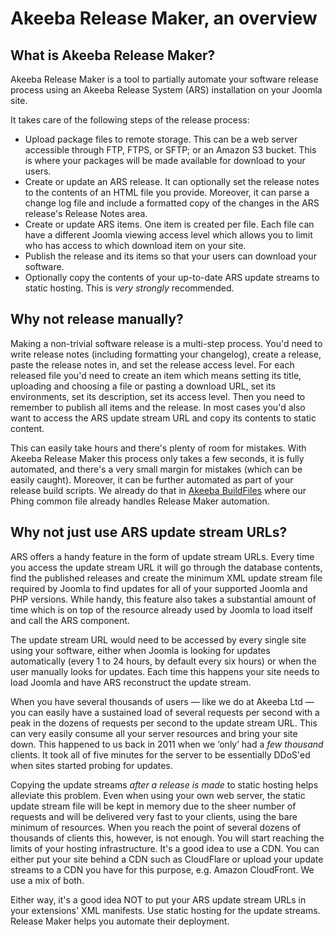 # Akeeba Release Maker, an overview

## What is Akeeba Release Maker?

Akeeba Release Maker is a tool to partially automate your software release process using an Akeeba Release System (ARS) installation on your Joomla site.

It takes care of the following steps of the release process:

* Upload package files to remote storage. This can be a web server accessible through FTP, FTPS, or SFTP; or an Amazon S3 bucket. This is where your packages will be made available for download to your users.
* Create or update an ARS release. It can optionally set the release notes to the contents of an HTML file you provide. Moreover, it can parse a change log file and include a formatted copy of the changes in the ARS release's Release Notes area.
* Create or update ARS items. One item is created per file. Each file can have a different Joomla viewing access level which allows you to limit who has access to which download item on your site.
* Publish the release and its items so that your users can download your software.
* Optionally copy the contents of your up-to-date ARS update streams to static hosting. This is _very strongly_ recommended.

## Why not release manually?

Making a non-trivial software release is a multi-step process. You'd need to write release notes (including formatting your changelog), create a release, paste the release notes in, and set the release access level. For each released file you'd need to create an item which means setting its title, uploading and choosing a file or pasting a download URL, set its environments, set its description, set its access level. Then you need to remember to publish all items and the release. In most cases you'd also want to access the ARS update stream URL and copy its contents to static content.

This can easily take hours and there's plenty of room for mistakes. With Akeeba Release Maker this process only takes a few seconds, it is fully automated, and there's a very small margin for mistakes (which can be easily caught). Moreover, it can be further automated as part of your release build scripts. We already do that in [Akeeba BuildFiles](https://github.com/akeeba/buildfiles) where our Phing common file already handles Release Maker automation.

## Why not just use ARS update stream URLs?

ARS offers a handy feature in the form of update stream URLs. Every time you access the update stream URL it will go through the database contents, find the published releases and create the minimum XML update stream file required by Joomla to find updates for all of your supported Joomla and PHP versions. While handy, this feature also takes a substantial amount of time which is on top of the resource already used by Joomla to load itself and call the ARS component.

The update stream URL would need to be accessed by every single site using your software, either when Joomla is looking for updates automatically (every 1 to 24 hours, by default every six hours) or when the user manually looks for updates. Each time this happens your site needs to load Joomla and have ARS reconstruct the update stream.

When you have several thousands of users — like we do at Akeeba Ltd — you can easily have a sustained load of several requests per second with a peak in the dozens of requests per second to the update stream URL. This can very easily consume all your server resources and bring your site down. This happened to us back in 2011 when we ‘only’ had a _few thousand_ clients. It took all of five minutes for the server to be essentially DDoS'ed when sites started probing for updates.

Copying the update streams _after a release is made_ to static hosting helps alleviate this problem. Even when using your own web server, the static update stream file will be kept in memory due to the sheer number of requests and will be delivered very fast to your clients, using the bare minimum of resources. When you reach the point of several dozens of thousands of clients this, however, is not enough. You will start reaching the limits of your hosting infrastructure. It's a good idea to use a CDN. You can either put your site behind a CDN such as CloudFlare or upload your update streams to a CDN you have for this purpose, e.g. Amazon CloudFront. We use a mix of both.

Either way, it's a good idea NOT to put your ARS update stream URLs in your extensions' XML manifests. Use static hosting for the update streams. Release Maker helps you automate their deployment.